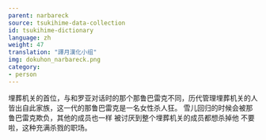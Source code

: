 ```yaml
---
parent: narbareck
source: tsukihime-data-collection
id: tsukihime-dictionary
language: zh
weight: 47
translation: "譯月漢化小组"
img: dokuhon_narbareck.png
category:
- person
---
```


埋葬机关的首位，与和罗亚对话时的那个那鲁巴雷克不同，历代管理埋葬机关的人皆出自此家族，这一代的那鲁巴雷克是一名女性杀人狂。
雪儿回归的时候会被那鲁巴雷克欺负，其他的成员也一样
被讨厌到整个埋葬机关的成员都想杀掉他
不要啦，这种充满杀戮的职场。
